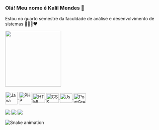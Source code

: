 ### Olá! Meu nome é Kalil Mendes 👋

Estou no quarto semestre da faculdade de análise e desenvolvimento de sistemas 👨🏿‍💻❤
<div>
<div>
  <a href="https://github.com/lilmendes">
  <img height="180em" src="https://github-readme-stats.vercel.app/api/top-langs/?username=lilmendes&layout=compact&langs_count=6&theme=tokyonight"/> 
</div>

<div style="display: inline_block"><br>
 <img align="center" alt="Java" height="40" width="40" src="https://cdn.jsdelivr.net/gh/devicons/devicon/icons/java/java-original-wordmark.svg">
 <img align="center" alt="PHP" height="40" width="40" src="https://cdn.jsdelivr.net/gh/devicons/devicon/icons/php/php-plain.svg">
 <img align="center" alt="HTML" height="30" width="40" src="https://cdn.jsdelivr.net/gh/devicons/devicon/icons/html5/html5-plain-wordmark.svg">
 <img align="center" alt="CSS" height="30" width="40" src="https://cdn.jsdelivr.net/gh/devicons/devicon/icons/css3/css3-plain-wordmark.svg">
 <img align="center" alt="Js" height="30" width="40" src="https://cdn.jsdelivr.net/gh/devicons/devicon/icons/javascript/javascript-plain.svg">
 <img align="center" alt="PostGree" height="30" width="40" src="https://cdn.jsdelivr.net/gh/devicons/devicon/icons/postgresql/postgresql-original-wordmark.svg">
  </div>
 <br> 
<div> 
 <a href="https://www.instagram.com/k.porto9/" target="_blank"><img src="https://img.shields.io/badge/-Instagram-%23E4405F?style=for-the-badge&logo=instagram&logoColor=white" target="_blank"></a>
 <a href = "mailto:kalilreta71@gmail.com"><img src="https://img.shields.io/badge/-Gmail-%23333?style=for-the-badge&logo=gmail&logoColor=white" target="_blank"></a>
 <a href="https://www.linkedin.com/in/kalil-mendes-3a7a87231"_blank"><img src="https://img.shields.io/badge/-LinkedIn-%230077B5?style=for-the-badge&logo=linkedin&logoColor=white" target="_blank"></a> 
 </div>

![Snake animation](https://github.com/lilmendes/lilmendes/blob/output/github-contribution-grid-snake.svg)

